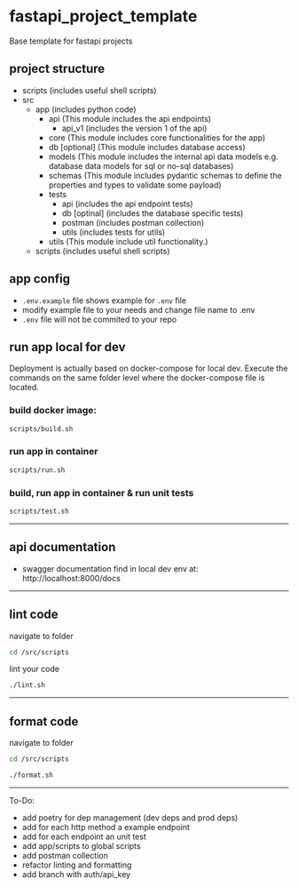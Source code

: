 # fastapi_project_template

Base template for fastapi projects

## project structure

- scripts (includes useful shell scripts)
- src
  - app (includes python code)
    - api (This module includes the api endpoints)
      - api_v1 (includes the version 1 of the api)
    - core (This module includes core functionalities for the app)
    - db [optional] (This module includes database access)
    - models (This module includes the internal api data models e.g. database data models for sql or no-sql databases)
    - schemas (This module includes pydantic schemas to define the properties and types to validate some payload)
    - tests
      - api (includes the api endpoint tests)
      - db [optinal] (includes the database specific tests)
      - postman (includes postman collection)
      - utils (includes tests for utils)
    - utils (This module include util functionality.)
  - scripts (includes useful shell scripts)

## app config

- `.env.example` file shows example for `.env` file
- modify example file to your needs and change file name to .env
- `.env` file will not be commited to your repo

## run app local for dev

Deployment is actually based on docker-compose for local dev. Execute the commands on the same folder level where the docker-compose file is located.

### build docker image:

```sh
scripts/build.sh
```

### run app in container

```sh
scripts/run.sh
```

### build, run app in container & run unit tests

```sh
scripts/test.sh
```

---

## api documentation

- swagger documentation find in local dev env at: http://localhost:8000/docs

---

## lint code

navigate to folder

```sh
cd /src/scripts
```

lint your code

```sh
./lint.sh
```

---

## format code

navigate to folder

```sh
cd /src/scripts
```

```sh
./format.sh
```

---

To-Do:

- add poetry for dep management (dev deps and prod deps)
- add for each http method a example endpoint
- add for each endpoint an unit test
- add app/scripts to global scripts
- add postman collection
- refactor linting and formatting
- add branch with auth/api_key
